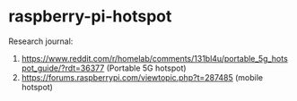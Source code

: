 # raspberry-pi-hotspot
Research journal:
1. https://www.reddit.com/r/homelab/comments/131bl4u/portable_5g_hotspot_guide/?rdt=36377 (Portable 5G hotspot)
2. https://forums.raspberrypi.com/viewtopic.php?t=287485 (mobile hotspot)
